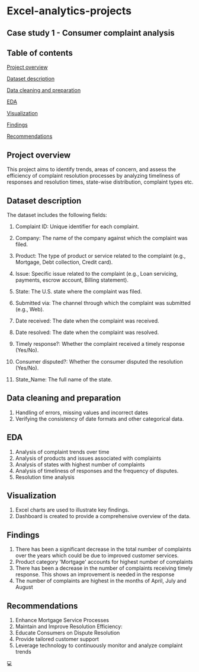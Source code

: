 # Excel-analytics-projects


## Case study 1 - Consumer complaint analysis

## Table of contents

[Project overview](Project-overview)

[Dataset description](Dataset-description)

[Data cleaning and preparation](Data-cleaning-and-preparation)

[EDA](EDA)

[Visualization](Visualization)

[Findings](Findings)

[Recommendations](Recommendations)

## Project overview

This project aims to identify trends, areas of concern, and assess the efficiency of complaint resolution processes by analyzing timeliness of responses and resolution times, state-wise distribution, complaint types etc.

## Dataset description

The dataset includes the following fields:

1. Complaint ID: Unique identifier for each complaint.

2. Company: The name of the company against which the complaint was filed.

3. Product: The type of product or service related to the complaint (e.g., Mortgage, Debt collection, Credit card).

4. Issue: Specific issue related to the complaint (e.g., Loan servicing, payments, escrow account, Billing statement).

5. State: The U.S. state where the complaint was filed.

6. Submitted via: The channel through which the complaint was submitted (e.g., Web).

7. Date received: The date when the complaint was received.

8. Date resolved: The date when the complaint was resolved.

9. Timely response?: Whether the complaint received a timely response (Yes/No).

10. Consumer disputed?: Whether the consumer disputed the resolution (Yes/No).

11. State_Name: The full name of the state.

## Data cleaning and preparation

1. Handling of errors, missing values and incorrect dates
2. Verifying the consistency of date formats and other categorical data.

## EDA

1. Analysis of complaint trends over time
2. Analysis of products and issues associated with complaints
3. Analysis of states with highest number of complaints
4. Analysis of timeliness of responses and the frequency of disputes.
5. Resolution time analysis

## Visualization

1. Excel charts are used to illustrate key findings.
2. Dashboard is created to provide a comprehensive overview of the data.

## Findings

1. There has been a significant decrease in the total number of complaints over the years which could be due to improved customer services.
2. Product category 'Mortgage' accounts for highest number of complaints
3. There has been a decrease in the number of complaints receiving timely response. This shows an improvement is needed in the response
4. The number of complaints are highest in the months of April, July and August

## Recommendations

1. Enhance Mortgage Service Processes
2. Maintain and Improve Resolution Efficiency:
3. Educate Consumers on Dispute Resolution
4. Provide tailored customer support
5. Leverage technology to continuously monitor and analyze complaint trends


💻




